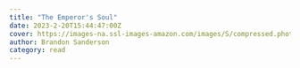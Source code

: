```yaml
---
title: "The Emperor's Soul"
date: 2023-2-20T15:44:47:00Z
cover: https://images-na.ssl-images-amazon.com/images/S/compressed.photo.goodreads.com/books/1659906200i/13578175.jpg
author: Brandon Sanderson
category: read
---
```

